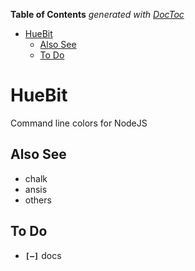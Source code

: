<!-- START doctoc generated TOC please keep comment here to allow auto update -->
<!-- DON'T EDIT THIS SECTION, INSTEAD RE-RUN doctoc TO UPDATE -->
**Table of Contents**  *generated with [DocToc](https://github.com/thlorenz/doctoc)*

- [HueBit](#huebit)
  - [Also See](#also-see)
  - [To Do](#to-do)

<!-- END doctoc generated TOC please keep comment here to allow auto update -->





# HueBit

Command line colors for NodeJS



## Also See

* chalk
* ansis
* others


## To Do

* **`[—]`** docs

<!-- ## Is Done -->

<!-- ## Don't -->

<!-- * **`[—]`** <del>allow patching downloaded files (eg. to manipulate hard-coded `require` paths)</del> -->

